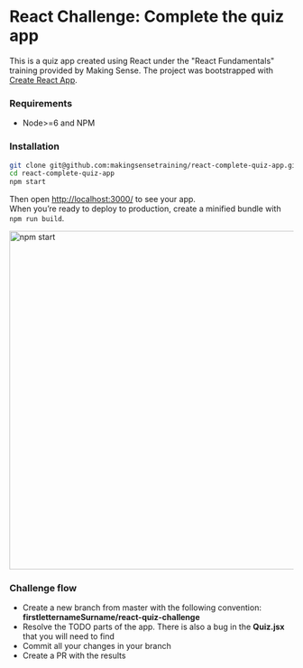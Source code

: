 React Challenge: Complete the quiz app
=========
This is a quiz app created using React under the "React Fundamentals" training provided by Making Sense.
The project was bootstrapped with [Create React App](https://github.com/facebookincubator/create-react-app).

### Requirements
- Node>=6 and NPM

### Installation
```sh
git clone git@github.com:makingsensetraining/react-complete-quiz-app.git 
cd react-complete-quiz-app
npm start
```
Then open [http://localhost:3000/](http://localhost:3000/) to see your app.<br>
When you’re ready to deploy to production, create a minified bundle with `npm run build`.<br>

<img src='https://i.imgur.com/e0G2cfZ.png' width='600' alt='npm start'>

### Challenge flow
- Create a new branch from master with the following convention: **firstletternameSurname/react-quiz-challenge**
- Resolve the TODO parts of the app. There is also a bug in the **Quiz.jsx** that you will need to find
- Commit all your changes in your branch
- Create a PR with the results
